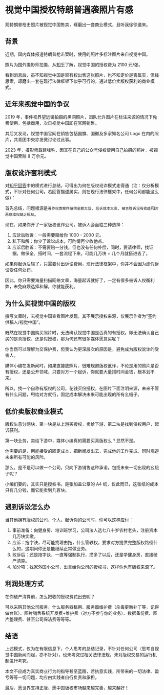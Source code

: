 # 视觉中国授权特朗普遇袭照片有感

观特朗普枪击照片被视觉中国售卖，琢磨出一套商业模式，且听我徐徐道来。



## 背景

近期，国内媒体报道特朗普枪击案时，使用的照片多标注图片来自视觉中国。

照片为国外摄影师拍摄，从[知乎](https://www.zhihu.com/question/661686333)了解，视觉中国的授权费为 2100 元/张。

看到消息后，虽不知视觉中国是否有权出售这张照片，也不知定价是否属实，但经思索，琢磨出一套在现行法律框架下似乎可行的，通过低价卖版权获利的商业模式。



## 近年来视觉中国的争议

2019 年，事件视界望远镜拍摄的黑洞照片，团队允许图片在标注来源的情况下免费使用，包括商用，次日视觉中国即在官网销售。

其后又发现，视觉中国官网在销售包括国旗、国徽及多家知名公司 Logo 在内的照片，共青团中央亦发微讨论过此事。

2023 年，摄影师戴建峰称，因其在自己的公众号侵权使用自己拍摄的照片，被视觉中国索赔 8 万余元。



## 版权讹诈套利模式

对[知乎回答](https://www.zhihu.com/question/661686333/answer/3563579887)中的模式进行总结，可得出为何在版权讹诈模式走得通（注：仅分析模式，不针对任何公司，若回答描述属实，则在现行法律框架中，任何公司都能这么做）：

首先总结，问题根源是`著作权类案件赔偿金额太低`、`应诉成本太高`、`被告胜诉没有收益`和`对恶意维权缺乏规制`。

现在，如果你开了一家版权讹诈公司，被诉人会面临三种选择：

1. 应诉后败诉：一般需要赔给你 1000 - 2000 元。
2. 私下和解：你少了诉讼成本，可酌情再少收他点。
3. 应诉后胜诉：不需要赔一分钱，但也没有任何补偿，同时，要请律师，找证据，做保全，搭时间，一套流程下来，可能几万块 + 几个月就搭进去了。

如果你起诉后输了，只需要付出诉讼费用，现行法律框架中，你并不会因为虚假诉讼受任何处罚。

因此，你只需要海量扫描网络文章，海量起诉就好了，一定有很多被诉人权衡利弊，未免麻烦选择和解，你就能获利。



## 为什么买视觉中国的版权

撰写文章时，去视觉中国查看图片发现，其不展示授权来源，仅展示作者为“签约供稿人/视觉中国”。

既然在视觉中国购买照片时，无法确认视觉中国是否真的有授权，即无法确认自己买的是真授权，还是假授权，那为何还有很多媒体愿意买呢？

你当然可以理解为交保护费，但我认为更深层次的原因是，避免成为版权讹诈的受害人。

媒体小编在发新闻时，如果直接放照片，很难规避版权讹诈，不论是用的照片是否有授权，还是公开领域，只要对方一个起诉，你就要大量搭时间金钱，根本划不来。

所以，找一个自称有版权的公司，花钱买份授权，在图片下面注明来源，未来不管有什么问题，甩给对方就行，固定成本解决未来可能出现的所有幺蛾子。



## 低价卖版权商业模式

版权生意分两块，第一块是从上游买授权，卖给下游，第二块是找到侵权用户，起诉获利。

第一块业务，卖给下游中，媒体小编真的需要买真版权么？显然不是。

他需要的是，用能接受的固定成本，把新闻发出去，完成他的工作完成，同时规避未来所有可能的风险。

那么，是不是可以做一个公司，只向下游销售这种承诺，包揽未来一切出现的幺蛾子呢？

小编们要的，其实只是授权书，是张加盖公章的 A4 纸，仅此而已，这张纸的成本只有几分钱，而它能卖到几百块。



## 遇到诉讼怎么办

当其他拥有版权的公司、个人，起诉你的公司时，你可以这样应付：

1. 事前准备：向健身房、培训班学习，公司法人选七八十岁农村老头，注册资本几万块实缴。
2. 应诉：拖字诀，尽可能找理由拖，什么管轶权，要求对方提供完整版权路径什么的，这期间你还是能继续正常做业务。
3. 败诉后：还是拖字诀，一直等强制执行，攒多了以后，还是学健身房，直接破产清算。
4. 加分项：找家外国小公司，出具给你公司的授权书，这样你也有版权来源了。



## 利润处理方式

在你破产清算前，怎么把收的授权费花出去呢？

可以采购其他公司服务，什么服务器租用、服务器维护费（杀毒更新补丁等，记得做台账）、图片销售系统开发费+维护费（对方不参与你的业务）、数据备份费、图片整理费、甚至公司保洁费等等等。



## 结语

上述模式，仅为在有限信息下，个人思考的总结记录，不针对任何公司（思考自视觉中国新闻而起，亦不针对），也未考究过相关法律法规，未对版权交易的运行机制进行考究。

本文不应成为真实商业行为的指导甚至蓝图，若执意实践，所带来的一切法律、盈亏等等一切问题，均应由实践者自行负责和承担。

最后，愿世界支持正版，愿中国版权市场越来越完善，越来越好！

